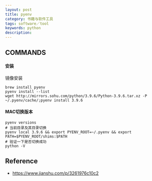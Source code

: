 ```yaml
---
layout: post
title: pyenv
category: 书籍与软件工具
tags: software／tool
keywords: python
description: 
---
```


## COMMANDS

#### 安装

镜像安装
```
brew install pyenv
pyenv install --list
wget http://mirrors.sohu.com/python/3.9.6/Python-3.9.6.tar.xz -P ~/.pyenv/cache/;pyenv install 3.9.6
```

#### MAC切换版本
```
pyenv versions
# 当前目录及其目录切换
pyenv local 3.9.6 && export PYENV_ROOT=~/.pyenv && export PATH=$PYENV_ROOT/shims:$PATH
# 验证一下是否切换成功
python -V
```

## Reference

* <https://www.jianshu.com/p/3261976c10c2>